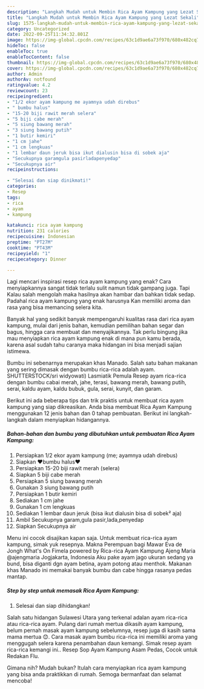 ```yaml
---
description: "Langkah Mudah untuk Membin Rica Ayam Kampung yang Lezat Sekali"
title: "Langkah Mudah untuk Membin Rica Ayam Kampung yang Lezat Sekali"
slug: 1575-langkah-mudah-untuk-membin-rica-ayam-kampung-yang-lezat-sekali
category: Uncategorized
date: 2022-09-25T11:34:32.801Z
image: https://img-global.cpcdn.com/recipes/63c1d9ae6a73f970/680x482cq70/rica-ayam-kampung-foto-resep-utama.jpg
hideToc: false
enableToc: true
enableTocContent: false
thumbnail: https://img-global.cpcdn.com/recipes/63c1d9ae6a73f970/680x482cq70/rica-ayam-kampung-foto-resep-utama.jpg
cover: https://img-global.cpcdn.com/recipes/63c1d9ae6a73f970/680x482cq70/rica-ayam-kampung-foto-resep-utama.jpg
author: Admin
authorAv: notfound
ratingvalue: 4.2
reviewcount: 23
recipeingredient:
- "1/2 ekor ayam kampung me ayamnya udah direbus"
- " bumbu halus"
- "15-20 biji rawit merah selera"
- "5 biji cabe merah"
- "5 siung bawang merah"
- "3 siung bawang putih"
- "1 butir kemiri"
- "1 cm jahe"
- "1 cm lengkuas"
- "1 lembar daun jeruk bisa ikut dialusin bisa di sobek aja"
- "Secukupnya garamgula pasirladapenyedap"
- "Secukupnya air"
recipeinstructions:

- "Selesai dan siap dinikmati!"
categories:
- Resep
tags:
- rica
- ayam
- kampung

katakunci: rica ayam kampung 
nutrition: 231 calories
recipecuisine: Indonesian
preptime: "PT27M"
cooktime: "PT43M"
recipeyield: "1"
recipecategory: Dinner

---
```



Lagi mencari inspirasi resep rica ayam kampung yang enak? Cara menyiapkannya sangat tidak terlalu sulit namun tidak gampang juga. Tapi Kalau salah mengolah maka hasilnya akan hambar dan bahkan tidak sedap. Padahal rica ayam kampung yang enak harusnya Kan memiliki aroma dan rasa yang bisa memancing selera kita.


Banyak hal yang sedikit banyak mempengaruhi kualitas rasa dari rica ayam kampung, mulai dari jenis bahan, kemudian pemilihan bahan segar dan bagus, hingga cara membuat dan menyajikannya. Tak perlu bingung jika mau menyiapkan rica ayam kampung enak di mana pun kamu berada, karena asal sudah tahu caranya maka hidangan ini bisa menjadi sajian istimewa.

Bumbu ini sebenarnya merupakan khas Manado. Salah satu bahan makanan yang sering dimasak dengan bumbu rica-rica adalah ayam. SHUTTERSTOCK/sri widyowati) Lasmiatik Pemula Resep ayam rica-rica dengan bumbu cabai merah, jahe, terasi, bawang merah, bawang putih, serai, kaldu ayam, kaldu bubuk, gula, serai, kunyit, dan garam.


Berikut ini ada beberapa tips dan trik praktis untuk membuat rica ayam kampung yang siap dikreasikan. Anda bisa membuat Rica Ayam Kampung menggunakan 12 jenis bahan dan 0 tahap pembuatan. Berikut ini langkah-langkah dalam menyiapkan hidangannya.

<!--inarticleads1-->

##### Bahan-bahan dan bumbu yang dibutuhkan untuk pembuatan Rica Ayam Kampung:

1. Persiapkan 1/2 ekor ayam kampung (me; ayamnya udah direbus)
1. Siapkan  ❤️bumbu halus❤️
1. Persiapkan 15-20 biji rawit merah (selera)
1. Siapkan 5 biji cabe merah
1. Persiapkan 5 siung bawang merah
1. Gunakan 3 siung bawang putih
1. Persiapkan 1 butir kemiri
1. Sediakan 1 cm jahe
1. Gunakan 1 cm lengkuas
1. Sediakan 1 lembar daun jeruk (bisa ikut dialusin bisa di sobek² aja)
1. Ambil Secukupnya garam,gula pasir,lada,penyedap
1. Siapkan Secukupnya air


Menu ini cocok disajikan kapan saja. Untuk membuat rica-rica ayam kampung, simak yuk resepnya. Makna Perempuan bagi Mawar Eva de Jongh What&#39;s On Fimela powered by Rica-rica Ayam Kampung Ajeng Maria @ajengmaria Jogjakarta, Indonesia Aku pake ayam jago ukuran sedang ya bund, bisa diganti dgn ayam betina, ayam potong atau menthok. Makanan khas Manado ini memakai banyak bumbu dan cabe hingga rasanya pedas mantap. 

<!--inarticleads2-->

##### Step by step untuk memasak Rica Ayam Kampung:


1. Selesai dan siap dihidangkan!

Salah satu hidangan Sulawesi Utara yang terkenal adalan ayam rica-rica atau rica-rica ayam. Pulang dari rumah mertua dikasih ayam kampung, belum pernah masak ayam kampung sebelumnya, resep juga di kasih sama mama mertua 😊. Cara masak ayam bumbu rica-rica ini memiliki aroma yang menggugah selera karena penambahan daun kemangi. Simak resep ayam rica-rica kemangi ini.. Resep Sop Ayam Kampung Asam Pedas, Cocok untuk Redakan Flu. 

Gimana nih? Mudah bukan? Itulah cara menyiapkan rica ayam kampung yang bisa anda praktikkan di rumah. Semoga bermanfaat dan selamat mencoba!
